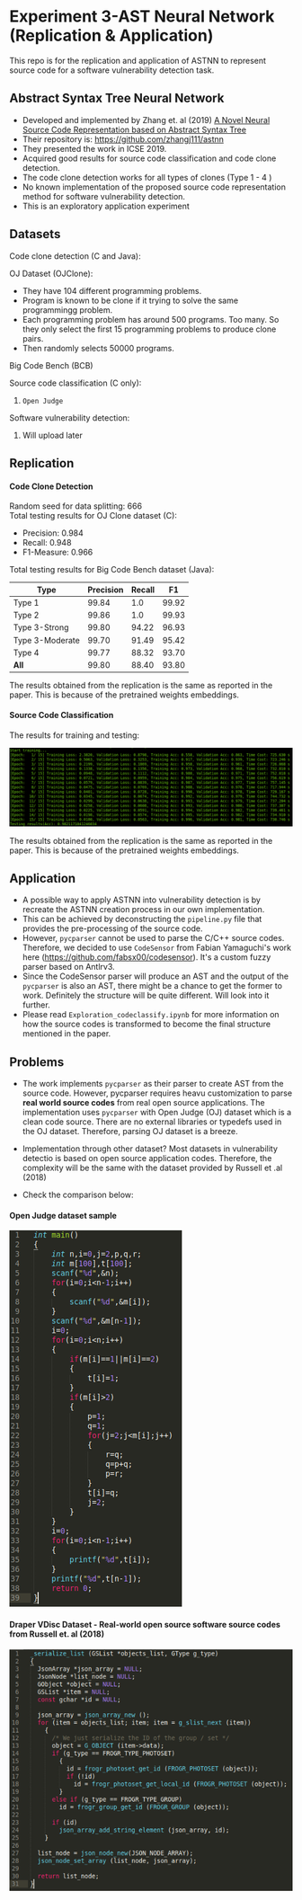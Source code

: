 
# Experiment 3-AST Neural Network (Replication & Application)

This repo is for the replication and application of ASTNN to represent source code for a software vulnerability detection task.

## Abstract Syntax Tree Neural Network
* Developed and implemented by Zhang et. al (2019) [A Novel Neural Source Code Representation based on Abstract Syntax Tree](https://2019.icse-conferences.org/details/icse-2019-Technical-Papers/2/A-Novel-Neural-Source-Code-Representation-based-on-Abstract-Syntax-Tree)
* Their repository is: https://github.com/zhangj111/astnn
* They presented the work in ICSE 2019.
* Acquired good results for source code classification and code clone detection.
* The code clone detection works for all types of clones (Type 1  - 4 )
* No known implementation of the proposed source code representation method for software vulnerability detection.
* This is an exploratory application experiment

## Datasets

Code clone detection (C and Java):

OJ Dataset (OJClone):
* They have 104 different programming problems.  
* Program is known to be clone if it trying to solve the same programmingg problem. 
* Each programming problem has around 500 programs. Too many. So they only select the first 15 programming problems to produce clone pairs.
* Then randomly selects 50000 programs.

Big Code Bench (BCB)

Source code classification (C only):
1. `Open Judge`

Software vulnerability detection:
1. Will upload later

## Replication

#### Code Clone Detection

Random seed for data splitting: 666   
Total testing results for OJ Clone dataset (C):

* Precision: 0.984
* Recall: 0.948
* F1-Measure: 0.966


Total testing results for Big Code Bench dataset (Java):

|Type   |Precision   |Recall   |F1   |
|---|---|---|---|
|Type 1   |99.84   |1.0   |99.92   |
|Type 2   |99.86   |1.0   |99.93  |
|Type 3-Strong  |99.80   |94.22   |96.93   |
|Type 3-Moderate  |99.70   |91.49   |95.42   |
|Type 4  |99.77   |88.32   |93.70   |
|**All**  |99.80   |88.40   |93.80   |

The results obtained from the replication is the same as reported in the paper.
This is because of the pretrained weights embeddings.

#### Source Code Classification

The results for training and testing:

![](img/img1.png)

The results obtained from the replication is the same as reported in the paper.
This is because of the pretrained weights embeddings.

## Application

* A possible way to apply ASTNN into vulnerability detection is by recreate the ASTNN creation process in our own implementation.
* This can be achieved by deconstructing the `pipeline.py` file that provides the pre-processing of the source code.
* However, `pycparser` cannot be used to parse the C/C++ source codes. Therefore, we decided to use `CodeSensor` from Fabian Yamaguchi's work here (https://github.com/fabsx00/codesensor). It's a custom fuzzy parser based on Antlrv3.
* Since the CodeSensor parser will produce an AST and the output of the `pycparser` is also an AST, there might be a chance to get the former to work. Definitely the structure will be quite different. Will look into it further. 
* Please read `Exploration_codeclassify.ipynb` for more information on how the source codes is transformed to become the final structure mentioned in the paper.

## Problems

* The work implements `pycparser` as their parser to create AST from the source code. However, pycparser requires heavu customization to parse **real world source codes** from real open source applications. The implementation uses `pycparser` with Open Judge (OJ) dataset which is a clean code source. There are no external libraries or typedefs used in the OJ dataset. Therefore, parsing OJ dataset is a breeze. 
* Implementation through other dataset? Most datasets in vulnerability detectio is based on open source application codes. Therefore, the complexity will be the same with the dataset provided by Russell et .al (2018)

* Check the comparison below:

#### Open Judge dataset sample
![Open Judge dataset sample](img/img2.png)

#### Draper VDisc Dataset - Real-world open source software source codes from Russell et. al (2018)
![Real-world open source software source codes from Russell et. al (2018)](img/img3.png)
